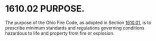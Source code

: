 1610.02 PURPOSE.
================

The purpose of the Ohio Fire Code, as adopted in Section
[1610.01](5a38bc94.html), is to prescribe minimum standards and
regulations governing conditions hazardous to life and property from
fire or explosion.

